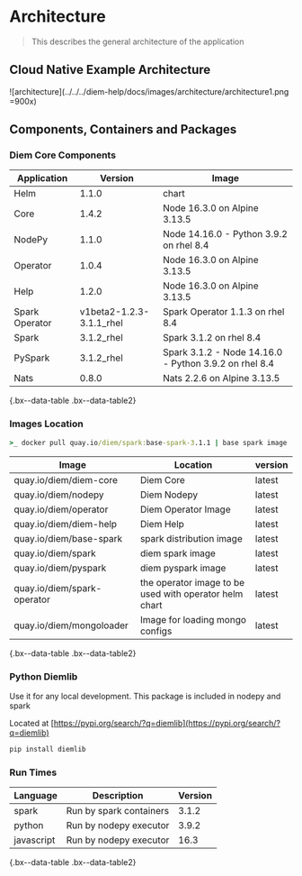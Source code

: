 # Architecture

> This describes the general architecture of the application

## Cloud Native Example Architecture

![architecture](../../../diem-help/docs/images/architecture/architecture1.png =900x)

## Components, Containers and Packages

### Diem Core Components

| Application    | Version                  | Image                                                 |
| -------------- | ------------------------ | ----------------------------------------------------- |
| Helm           | 1.1.0                    | chart                                                 |
| Core           | 1.4.2                    | Node 16.3.0 on Alpine 3.13.5                          |
| NodePy         | 1.1.0                    | Node 14.16.0 - Python 3.9.2 on rhel 8.4               |
| Operator       | 1.0.4                    | Node 16.3.0 on Alpine 3.13.5                          |
| Help           | 1.2.0                    | Node 16.3.0 on Alpine 3.13.5                          |
| Spark Operator | v1beta2-1.2.3-3.1.1_rhel | Spark Operator 1.1.3 on rhel 8.4                      |
| Spark          | 3.1.2_rhel               | Spark 3.1.2 on rhel 8.4                               |
| PySpark        | 3.1.2_rhel               | Spark 3.1.2 - Node 14.16.0 - Python 3.9.2 on rhel 8.4 |
| Nats           | 0.8.0                    | Nats 2.2.6 on Alpine 3.13.5                           |

{.bx--data-table .bx--data-table2}

### Images Location

```cmd
>_ docker pull quay.io/diem/spark:base-spark-3.1.1 | base spark image | 3.1.1
```

| Image                       | Location                                               | version |
| --------------------------- | ------------------------------------------------------ | ------- |
| quay.io/diem/diem-core      | Diem Core                                              | latest  |
| quay.io/diem/nodepy         | Diem Nodepy                                            | latest  |
| quay.io/diem/operator       | Diem Operator Image                                    | latest  |
| quay.io/diem/diem-help      | Diem Help                                              | latest  |
| quay.io/diem/base-spark     | spark distribution image                               | latest  |
| quay.io/diem/spark          | diem spark image                                       | latest  |
| quay.io/diem/pyspark        | diem pyspark image                                     | latest  |
| quay.io/diem/spark-operator | the operator image to be used with operator helm chart | latest  |
| quay.io/diem/mongoloader    | Image for loading mongo configs                        | latest  |

{.bx--data-table .bx--data-table2}

### Python Diemlib

Use it for any local development. This package is included in nodepy and spark

Located at [https://pypi.org/search/?q=diemlib](https://pypi.org/search/?q=diemlib)

```cmd
pip install diemlib
```

### Run Times

 | Language   | Description             | Version |
 | ---------- | ----------------------- | ------- |
 | spark      | Run by spark containers | 3.1.2   |
 | python     | Run by nodepy executor  | 3.9.2   |
 | javascript | Run by nodepy executor  | 16.3    |

 {.bx--data-table .bx--data-table2}
